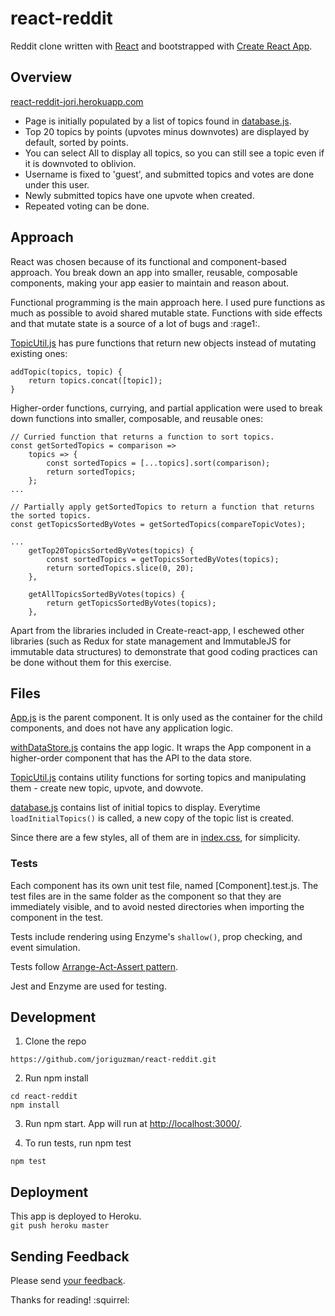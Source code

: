 # react-reddit
Reddit clone written with [React](https://facebook.github.io/react) and bootstrapped with [Create React App](https://github.com/facebookincubator/create-react-app).

## Overview
[react-reddit-jori.herokuapp.com](http://react-reddit-jori.herokuapp.com)
- Page is initially populated by a list of topics found in [database.js](src/database.js).
- Top 20 topics by points (upvotes minus downvotes) are displayed by default, sorted by points.
- You can select All to display all topics, so you can still see a topic even if it is downvoted to oblivion.
- Username is fixed to 'guest', and submitted topics and votes are done under this user.
- Newly submitted topics have one upvote when created.
- Repeated voting can be done.

## Approach
React was chosen because of its functional and component-based approach. You break down an app into smaller, reusable, composable components, making your app easier to maintain and reason about.

Functional programming is the main approach here. I used pure functions as much as possible to avoid shared mutable state. Functions with side effects and that mutate state is a source of a lot of bugs and :rage1:.

[TopicUtil.js](src/TopicUtil.js) has pure functions that return new objects instead of mutating existing ones:
```
addTopic(topics, topic) {
    return topics.concat([topic]);
}
```

Higher-order functions, currying, and partial application were used to break down functions into smaller, composable, and reusable ones:
```
// Curried function that returns a function to sort topics.
const getSortedTopics = comparison =>
    topics => {
        const sortedTopics = [...topics].sort(comparison);
        return sortedTopics;
    };
...

// Partially apply getSortedTopics to return a function that returns the sorted topics.
const getTopicsSortedByVotes = getSortedTopics(compareTopicVotes);

...
    getTop20TopicsSortedByVotes(topics) {
        const sortedTopics = getTopicsSortedByVotes(topics);
        return sortedTopics.slice(0, 20);
    },

    getAllTopicsSortedByVotes(topics) {
        return getTopicsSortedByVotes(topics);
    },
```

Apart from the libraries included in Create-react-app, I eschewed other libraries (such as Redux for state management and ImmutableJS for immutable data structures) to demonstrate that good coding practices can be done without them for this exercise.

## Files
[App.js](src/App.js) is the parent component. It is only used as the container for the child components, and does not have any application logic.

[withDataStore.js](src/withDataStore.js) contains the app logic. It wraps the App component in a higher-order component that has the API to the data store.

[TopicUtil.js](src/TopicUtil.js) contains utility functions for sorting topics and manipulating them - create new topic, upvote, and dowvote.

[database.js](src/database.js) contains list of initial topics to display. Everytime `loadInitialTopics()` is called, a new copy of the topic list is created.

Since there are a few styles, all of them are in [index.css](src/index.css), for simplicity.

### Tests
Each component has its own unit test file, named [Component].test.js. The test files are in the same folder as the component so that they are immediately visible, and to avoid nested directories when importing the component in the test.

Tests include rendering using Enzyme's `shallow()`, prop checking, and event simulation.

Tests follow [Arrange-Act-Assert pattern](http://wiki.c2.com/?ArrangeActAssert).

Jest and Enzyme are used for testing.

## Development
1. Clone the repo
```
https://github.com/joriguzman/react-reddit.git
```

2. Run npm install
```
cd react-reddit
npm install
```

3. Run npm start. App will run at [http://localhost:3000/](http://localhost:3000/).

4. To run tests, run npm test
```
npm test
```

## Deployment
This app is deployed to Heroku.<br>
`git push heroku master`

## Sending Feedback
Please send [your feedback](https://github.com/joriguzman/react-reddit/issues).

Thanks for reading! :squirrel:
